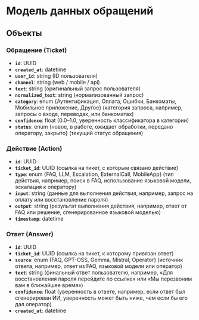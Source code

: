 
# Модель данных обращений

## Объекты

### Обращение (Ticket)
- **`id`**: UUID  
- **`created_at`**: datetime  
- **`user_id`**: string (ID пользователя)  
- **`channel`**: string (web / mobile / api)  
- **`text`**: string (оригинальный запрос пользователя)  
- **`normalized_text`**: string (нормализованный запрос)  
- **`category`**: enum {Аутентификация, Оплата, Ошибки, Банкоматы, Мобильное приложение, Другое} (категория запроса, например, запросы о входе, переводах, или банкоматах)  
- **`confidence`**: float (0.0–1.0, уверенность классификатора в категории)  
- **`status`**: enum {новое, в работе, ожидает обработки, передано оператору, закрыто} (текущий статус обращения)

### Действие (Action)
- **`id`**: UUID  
- **`ticket_id`**: UUID (ссылка на тикет, с которым связано действие)  
- **`type`**: enum {FAQ, LLM, Escalation, ExternalCall, MobileApp} (тип действия, например, поиск в FAQ, использование языковой модели, эскалация к оператору)  
- **`input`**: string (данные для выполнения действия, например, запрос на оплату или восстановление пароля)  
- **`output`**: string (результат выполнения действия, например, ответ от FAQ или решение, сгенерированное языковой моделью)  
- **`timestamp`**: datetime  

### Ответ (Answer)
- **`id`**: UUID  
- **`ticket_id`**: UUID (ссылка на тикет, к которому привязан ответ)  
- **`source`**: enum {FAQ, GPT-OSS, Gemma, Mistral, Operator} (источник ответа, например, ответ из FAQ, языковой модели или оператор)  
- **`text`**: string (финальный ответ пользователю, например, «Для восстановления пароля перейдите по ссылке» или «Мы перезвоним вам в ближайшее время»)  
- **`confidence`**: float (уверенность в ответе, например, если ответ был сгенерирован ИИ, уверенность может быть ниже, чем если бы его дал оператор)  
- **`created_at`**: datetime  
